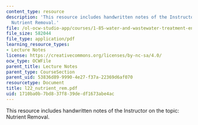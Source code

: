 ```yaml
---
content_type: resource
description: 'This resource includes handwritten notes of the Instructor on the topic:
  Nutrient Removal.'
file: /ol-ocw-studio-app/courses/1-85-water-and-wastewater-treatment-engineering-spring-2006/1710ba0b7bd837f839dedf1673abe4ac_l22_nutrient_rem.pdf
file_size: 582044
file_type: application/pdf
learning_resource_types:
- Lecture Notes
license: https://creativecommons.org/licenses/by-nc-sa/4.0/
ocw_type: OCWFile
parent_title: Lecture Notes
parent_type: CourseSection
parent_uid: 53836d89-9990-4e27-f37a-22369d6af070
resourcetype: Document
title: l22_nutrient_rem.pdf
uid: 1710ba0b-7bd8-37f8-39de-df1673abe4ac
---
```

This resource includes handwritten notes of the Instructor on the topic: Nutrient Removal.
